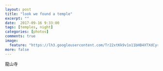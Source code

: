 ```yaml
---
layout: post
title: "look we found a temple"
excerpt: ""
date:  2017-09-16 9:33:00
tags: [temples, night]
categories: [photos]
comments: true
image:
  feature: "https://lh3.googleusercontent.com/Tr22xtKk9v1o11bHB4XTXdCyr6JH1N-7F1cSFI1j2a3J1zOklox2qSwu-e9owOd3Vi8ehOknlPOI9ZBcty_De0CakpfgvbBlmwQHwZFwXB731YeGU-CBsIUdB19LjL3UfSKODaP-MEp1Rex8EaojoHeh8LvWxzGfV7I27QhYUxI39PxFXWs0VvZlLdMIhrbVJj35XhAi03duOuMU0ataAl4gY0nSBsKsJhvxON1UfTT9APxpWzj9NTbTDJDWqFJpuqYDtAM3xUWhZteV4UWA_Jsped4lcM3Y_euiJeF1ze4wF2YAhSM9H8XTmVKo1ZZu46FG6l71wQY2Ml8NRHJ8BJZEDTzzYDiIOSmqo5z5uGPWjLxHathzAjG2TdV7U_tAUXhh2ucjIMs0OC9AaMGXGMzn5yEQ1QC631sxPJDSu12DgsQk-AakFatjC7D5wcvKx-6iICwu1Yng8o5OlMpmiqboEejKWCQDd3YozBvpYKPxiUM17GhMzjzayG3eVLeqKRnVQGjzrrmP14-OAuddM59k2TTTdCy7BlI7dFWj_58jzcGWmERpeX1YbHF1iZlPQwUJz5GoXCDqS-FZJY5r1o7K5B-bAMswA0fbU7E-iWP_ojyzmnqgMBpMOo_w_F2n_Fye437cytUpiPok4Q_85WsV-MxoLEnh4AE=w429-h642-no"
more: false
---
```

龍山寺
